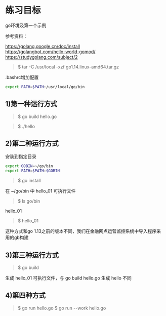 练习目标
=======
go环境及第一个示例

参考资料：

https://golang.google.cn/doc/install  
https://golangbot.com/hello-world-gomod/  
https://studygolang.com/subject/2  

> $ tar -C /usr/local -xzf go1.14.linux-amd64.tar.gz

.bashrc增加配置

```sh
export PATH=$PATH:/usr/local/go/bin
```

1)第一种运行方式
--------------
> $ go build hello.go

> $ ./hello

2)第二种运行方式
--------------
安装到指定目录

```sh
export GOBIN=~/go/bin
export PATH=$PATH:$GOBIN
```

> $ go install

在 ~/go/bin 中 hello_01 可执行文件

> $ ls go/bin

hello_01

> $ hello_01

这种方式和go 1.13之前的版本不同，我们在金融网点运营监控系统中导入程序采用的gb构建

3)第三种运行方式
--------------
> $ go build

生成 hello_01 可执行文件，与 go build hello.go 生成 hello 不同

4)第四种方式
-----------
> $ go run hello.go
> $ go run --work hello.go
